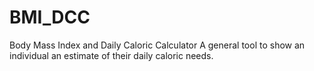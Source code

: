 # BMI_DCC
Body Mass Index and Daily Caloric Calculator
A general tool to show an individual an estimate of their daily caloric needs.
